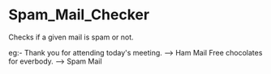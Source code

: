 # Spam_Mail_Checker
Checks if a given mail is spam or not.

eg:-
  Thank you for attending today's meeting. --> Ham Mail
  Free chocolates for everbody. --> Spam Mail
